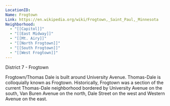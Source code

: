 ```yaml
---
LocationID: 
Name: Frogtown
Link: https://en.wikipedia.org/wiki/Frogtown,_Saint_Paul,_Minnesota
Neighborhood:
  - "[[Capitol]]"
  - "[[East Midway]]"
  - "[[Mt. Airy]]"
  - "[[North Frogtown]]"
  - "[[South Frogtown]]"
  - "[[West Frogtown]]"
---
```


District 7 - Frogtown

Frogtown/Thomas Dale is built around University Avenue. Thomas-Dale is colloquially known as Frogtown. Historically, Frogtown was a section of the current Thomas-Dale neighborhood bordered by University Avenue on the south, Van Buren Avenue on the north, Dale Street on the west and Western Avenue on the east. 